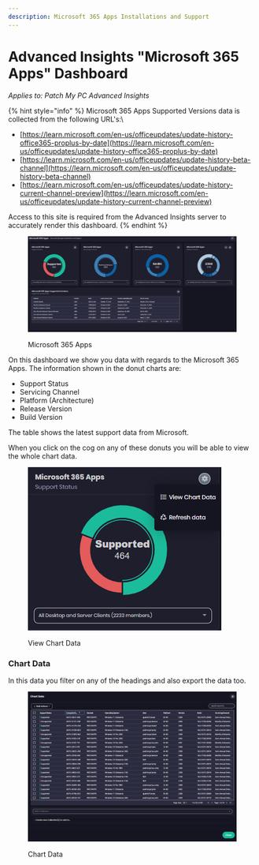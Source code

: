 ```yaml
---
description: Microsoft 365 Apps Installations and Support
---
```


# Advanced Insights "Microsoft 365 Apps" Dashboard

_Applies to: Patch My PC Advanced Insights_

{% hint style="info" %}
Microsoft 365 Apps Supported Versions data is collected from the following URL's:\


* [https://learn.microsoft.com/en-us/officeupdates/update-history-office365-proplus-by-date](https://learn.microsoft.com/en-us/officeupdates/update-history-office365-proplus-by-date)
* [https://learn.microsoft.com/en-us/officeupdates/update-history-beta-channel](https://learn.microsoft.com/en-us/officeupdates/update-history-beta-channel)
* [https://learn.microsoft.com/en-us/officeupdates/update-history-current-channel-preview](https://learn.microsoft.com/en-us/officeupdates/update-history-current-channel-preview)

Access to this site is required from the Advanced Insights server to accurately render this dashboard.
{% endhint %}



<figure><img src="../../../_images/gitbook/image%20%282156%29.png" alt=""><figcaption><p>Microsoft 365 Apps</p></figcaption></figure>

On this dashboard we show you data with regards to the Microsoft 365 Apps.  The information shown  in the donut charts are:

* Support Status
* Servicing Channel
* Platform (Architecture)
* Release Version
* Build Version

The table shows the latest support data from Microsoft.

When you click on the cog on any of these donuts you will be able to view the whole chart data.

<figure><img src="../../../_images/gitbook/image%20%282158%29.png" alt=""><figcaption><p>View Chart Data</p></figcaption></figure>

### Chart Data

In this data you filter on any of the headings and also export the data too.

<figure><img src="../../../_images/gitbook/image%20%282159%29.png" alt=""><figcaption><p>Chart Data</p></figcaption></figure>

